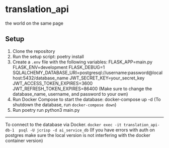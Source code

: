 # translation_api
the world on the same page
## Setup
1. Clone the repository
2. Run the setup script:
    poetry install
3. Create a `.env` file with the following variables:
    FLASK_APP=main.py
    FLASK_ENV=development
    FLASK_DEBUG=1
    SQLALCHEMY_DATABASE_URI=postgresql://username:password@localhost:5432/database_name
    JWT_SECRET_KEY=your_secret_key
    JWT_ACCESS_TOKEN_EXPIRES=3600
    JWT_REFRESH_TOKEN_EXPIRES=86400
    (Make sure to change the database_name, username, and password to your own)
4. Run Docker Compose to start the database:
    docker-compose up -d
    (To shutdown the database, run `docker-compose down`)
5. Run
    poetry run python3 main.py

***
To connect to the database via Docker.
`docker exec -it translation_api-db-1  psql -U jcrisp -d ai_service_db`
(If you have errors with auth on postgres make sure the local version is not interfering with the docker container version)